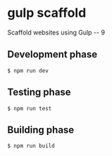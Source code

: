 # gulp scaffold
Scaffold websites using Gulp -- 9

## Development phase
```
$ npm run dev
```

## Testing phase
```
$ npm run test
```

## Building phase
```
$ npm run build
```
